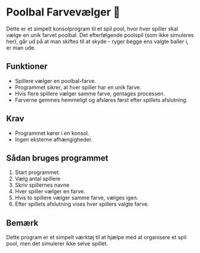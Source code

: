 # Poolbal Farvevælger 🎱

Dette er et simpelt konsolprogram til et spil pool, hvor hver spiller skal vælge en unik farvet poolbal.
Det efterfølgende poolspil (som ikke simuleres her), går ud på at man skiftes til at skyde - ryger begge ens valgte baller i, er man ude.

## Funktioner
- Spillere vælger en poolbal-farve.
- Programmet sikrer, at hver spiller har en unik farve.
- Hvis flere spillere vælger samme farve, gentages processen.
- Farverne gemmes hemmeligt og afsløres først efter spillets afslutning.  

## Krav
- Programmet kører i en konsol.  
- Ingen eksterne afhængigheder.  

## Sådan bruges programmet
1. Start programmet.
2. Vælg antal spillere
3. Skriv spillernes navne
4. Hver spiller vælger en farve.
5. Hvis to spillere vælger samme farve, vælges igen.
6. Efter spillets afslutning vises hver spillers valgte farve.  

## Bemærk
Dette program er et simpelt værktøj til at hjælpe med at organisere et spil pool, men det simulerer ikke selve spillet.  

